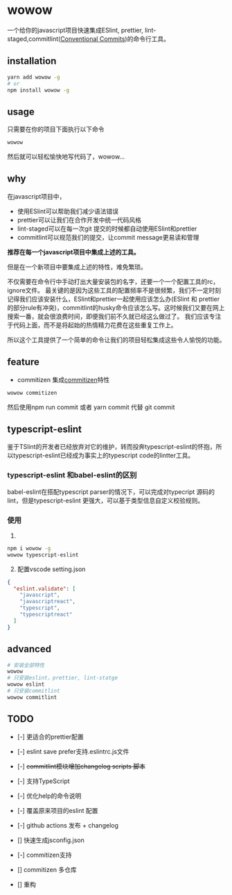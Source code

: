 # wowow
一个给你的javascript项目快速集成ESlint, prettier, lint-staged,commitlint([Conventional Commits](https://www.conventionalcommits.org/en/v1.0.0-beta.2/#why-use-conventional-commits))的命令行工具。

## installation
```bash
yarn add wowow -g
# or
npm install wowow -g
```
## usage
只需要在你的项目下面执行以下命令
```bash
wowow
```
然后就可以轻松愉快地写代码了，wowow...


## why
在javascript项目中，
* 使用ESlint可以帮助我们减少语法错误
* prettier可以让我们在合作开发中统一代码风格
* lint-staged可以在每一次git 提交的时候都自动使用ESlint和prettier
* commitlint可以规范我们的提交，让commit message更易读和管理

**推荐在每一个javascript项目中集成上述的工具。**

但是在一个新项目中要集成上述的特性，难免繁琐。

不仅需要在命令行中手动打出大量安装包的名字，还要一个一个配置工具的rc，ignore文件。
最关键的是因为这些工具的配置频率不是很频繁，我们不一定时刻记得我们应该安装什么，ESlint和prettier一起使用应该怎么办(ESlint 和 prettier的部分rule有冲突)，commitlint的husky命令应该怎么写。这时候我们又要在网上搜索一番，就会很浪费时间，即便我们前不久就已经这么做过了。
我们应该专注于代码上面，而不是将起始的热情精力花费在这些重复工作上。

所以这个工具提供了一个简单的命令让我们的项目轻松集成这些令人愉悦的功能。

## feature
- commitizen
集成[commitizen](https://github.com/commitizen/cz-cli#making-your-repo-commitizen-friendly)特性
```bash
wowow commitizen
```
然后使用npm run commit 或者 yarn commit 代替 git commit

## typescript-eslint
鉴于TSlint的开发者已经放弃对它的维护，转而投奔typescript-eslint的怀抱，所以typescript-eslint已经成为事实上的typescript code的lintter工具。

### **typescript-eslint 和babel-eslint的区别**
babel-eslint在搭配typescript parser的情况下，可以完成对typecript 源码的lint，但是typescript-eslint 更强大，可以基于类型信息自定义校验规则。

### 使用
1. 
```bash
npm i wowow -g
wowow typescript-eslint
```
2. 配置vscode setting.json
```json
{
  "eslint.validate": [
    "javascript",
    "javascriptreact",
    "typescript",
    "typescriptreact"
  ]
}
```

## advanced
```bash
# 安装全部特性
wowow
# 只安装eslint，prettier, lint-statge
wowow eslint
# 只安装commitlint
wowow commitlint
```

## TODO
* [-] 更适合的prettier配置
* [-] eslint save prefer支持.eslintrc.js文件
* [-] ~~commitlint模块增加changelog scripts 脚本~~
* [-] 支持TypeScript
* [-] 优化help的命令说明
* [-] 覆盖原来项目的eslint 配置

* [-] github actions 发布 + changelog
* [] 快速生成jsconfig.json
* [-] commitizen支持
* [] commitizen 多仓库

* [] 重构
